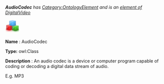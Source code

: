 ___AudioCodec__ 
 has
 [Category:OntologyElement](../../Category/OntologyElement "Category:OntologyElement") 
 and is an
 [element of](../../Property/ElementOf "Property:ElementOf") 
[DigitalVideo](../../Submissions/DigitalVideo "Submissions:DigitalVideo")_




  





[![Class](../public/images/thumb/2/27/Class.gif/45px-Class.gif)](../../Image/Class.gif "Class")


__Name__ 
 : AudioCodec
 



__Type:__ 
 owl:Class
 



__Description__ 
 : An audio codec is a device or computer program capable of coding or decoding a digital data stream of audio.
 



 E.g. MP3